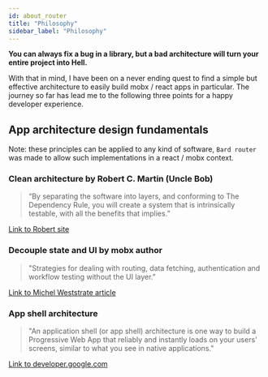```yaml
---
id: about_router
title: "Philosophy"
sidebar_label: "Philosophy"
---
```


**You can always fix a bug in a library, but a bad architecture will turn your entire project into Hell.**  

With that in mind, I have been on a never ending quest to find a simple but effective architecture to easily build mobx / react apps in particular. The journey so far has lead me to the following three points for a happy developer experience.

## App architecture design fundamentals

Note: these principles can be applied to any kind of software, `Bard router` was made to allow such implementations in a react / mobx context.

### Clean architecture by Robert C. Martin (Uncle Bob)

> “By separating the software into layers, and conforming to The Dependency Rule, you will create a system that is intrinsically testable, with all the benefits that implies.”

[Link to Robert site](https://blog.cleancoder.com/uncle-bob/2012/08/13/the-clean-architecture.html)

### Decouple state and UI by mobx author
> "Strategies for dealing with routing, data fetching, authentication and workflow testing without the UI layer."

[Link to Michel Weststrate article](https://hackernoon.com/how-to-decouple-state-and-ui-a-k-a-you-dont-need-componentwillmount-cc90b787aa37)

### App shell architecture
> "An application shell (or app shell) architecture is one way to build a Progressive Web App that reliably and instantly loads on your users' screens, similar to what you see in native applications."

[Link to developer.google.com](https://developers.google.com/web/fundamentals/architecture/app-shell)
